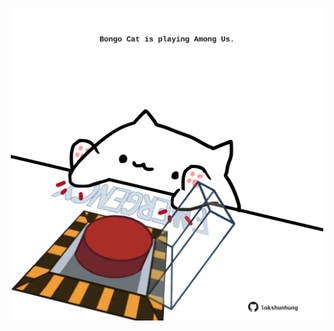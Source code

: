 <!-- built at 07/09/2021, 11:01:34 UTC -->
<p align="center">
  <img width="500" height="500" src="./ReadmeImage.svg">
</p>
